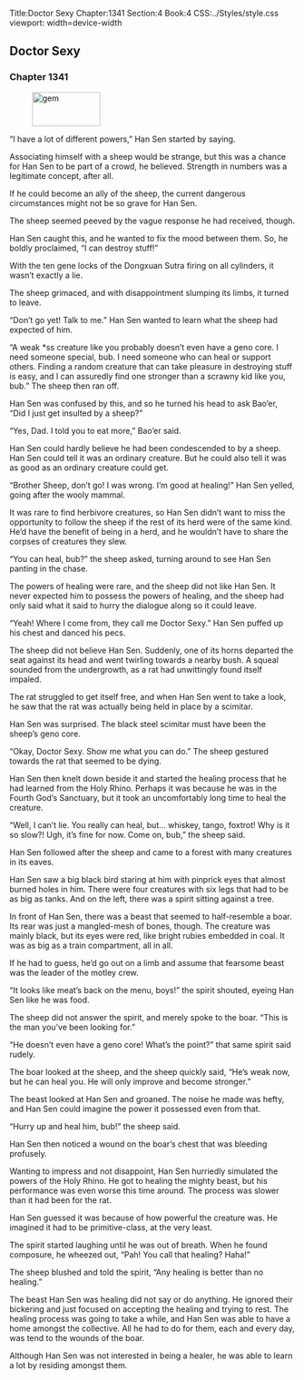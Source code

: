 Title:Doctor Sexy 
Chapter:1341 
Section:4 
Book:4 
CSS:../Styles/style.css 
viewport: width=device-width
  
## Doctor Sexy
### Chapter 1341
  
<figure>
	<img src="../Images/gem.gif" alt="gem" id="gem" width="120" height="60" />
</figure>
  

  
“I have a lot of different powers,” Han Sen started by saying.

Associating himself with a sheep would be strange, but this was a chance for Han Sen to be part of a crowd, he believed. Strength in numbers was a legitimate concept, after all.

If he could become an ally of the sheep, the current dangerous circumstances might not be so grave for Han Sen.

The sheep seemed peeved by the vague response he had received, though.

Han Sen caught this, and he wanted to fix the mood between them. So, he boldly proclaimed, “I can destroy stuff!”

With the ten gene locks of the Dongxuan Sutra firing on all cylinders, it wasn’t exactly a lie.

The sheep grimaced, and with disappointment slumping its limbs, it turned to leave.

“Don’t go yet! Talk to me.” Han Sen wanted to learn what the sheep had expected of him.

“A weak *ss creature like you probably doesn’t even have a geno core. I need someone special, bub. I need someone who can heal or support others. Finding a random creature that can take pleasure in destroying stuff is easy, and I can assuredly find one stronger than a scrawny kid like you, bub.” The sheep then ran off.

Han Sen was confused by this, and so he turned his head to ask Bao’er, “Did I just get insulted by a sheep?”

“Yes, Dad. I told you to eat more,” Bao’er said.

Han Sen could hardly believe he had been condescended to by a sheep. Han Sen could tell it was an ordinary creature. But he could also tell it was as good as an ordinary creature could get.

“Brother Sheep, don’t go! I was wrong. I’m good at healing!” Han Sen yelled, going after the wooly mammal.

It was rare to find herbivore creatures, so Han Sen didn’t want to miss the opportunity to follow the sheep if the rest of its herd were of the same kind. He’d have the benefit of being in a herd, and he wouldn’t have to share the corpses of creatures they slew.

“You can heal, bub?” the sheep asked, turning around to see Han Sen panting in the chase.

The powers of healing were rare, and the sheep did not like Han Sen. It never expected him to possess the powers of healing, and the sheep had only said what it said to hurry the dialogue along so it could leave.

“Yeah! Where I come from, they call me Doctor Sexy.” Han Sen puffed up his chest and danced his pecs.

The sheep did not believe Han Sen. Suddenly, one of its horns departed the seat against its head and went twirling towards a nearby bush. A squeal sounded from the undergrowth, as a rat had unwittingly found itself impaled.

The rat struggled to get itself free, and when Han Sen went to take a look, he saw that the rat was actually being held in place by a scimitar.

Han Sen was surprised. The black steel scimitar must have been the sheep’s geno core.

“Okay, Doctor Sexy. Show me what you can do.” The sheep gestured towards the rat that seemed to be dying.

Han Sen then knelt down beside it and started the healing process that he had learned from the Holy Rhino. Perhaps it was because he was in the Fourth God’s Sanctuary, but it took an uncomfortably long time to heal the creature.

“Well, I can’t lie. You really can heal, but… whiskey, tango, foxtrot! Why is it so slow?! Ugh, it’s fine for now. Come on, bub,” the sheep said.

Han Sen followed after the sheep and came to a forest with many creatures in its eaves.

Han Sen saw a big black bird staring at him with pinprick eyes that almost burned holes in him. There were four creatures with six legs that had to be as big as tanks. And on the left, there was a spirit sitting against a tree.

In front of Han Sen, there was a beast that seemed to half-resemble a boar. Its rear was just a mangled-mesh of bones, though. The creature was mainly black, but its eyes were red, like bright rubies embedded in coal. It was as big as a train compartment, all in all.

If he had to guess, he’d go out on a limb and assume that fearsome beast was the leader of the motley crew.

“It looks like meat’s back on the menu, boys!” the spirit shouted, eyeing Han Sen like he was food.

The sheep did not answer the spirit, and merely spoke to the boar. “This is the man you’ve been looking for.”

“He doesn’t even have a geno core! What’s the point?” that same spirit said rudely.

The boar looked at the sheep, and the sheep quickly said, “He’s weak now, but he can heal you. He will only improve and become stronger.”

The beast looked at Han Sen and groaned. The noise he made was hefty, and Han Sen could imagine the power it possessed even from that.

“Hurry up and heal him, bub!” the sheep said.

Han Sen then noticed a wound on the boar’s chest that was bleeding profusely.

Wanting to impress and not disappoint, Han Sen hurriedly simulated the powers of the Holy Rhino. He got to healing the mighty beast, but his performance was even worse this time around. The process was slower than it had been for the rat.

Han Sen guessed it was because of how powerful the creature was. He imagined it had to be primitive-class, at the very least.

The spirit started laughing until he was out of breath. When he found composure, he wheezed out, “Pah! You call that healing? Haha!”

The sheep blushed and told the spirit, “Any healing is better than no healing.”

The beast Han Sen was healing did not say or do anything. He ignored their bickering and just focused on accepting the healing and trying to rest. The healing process was going to take a while, and Han Sen was able to have a home amongst the collective. All he had to do for them, each and every day, was tend to the wounds of the boar.

Although Han Sen was not interested in being a healer, he was able to learn a lot by residing amongst them.